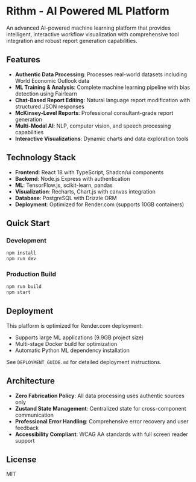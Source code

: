 # Rithm - AI Powered ML Platform

An advanced AI-powered machine learning platform that provides intelligent, interactive workflow visualization with comprehensive tool integration and robust report generation capabilities.

## Features

- **Authentic Data Processing**: Processes real-world datasets including World Economic Outlook data
- **ML Training & Analysis**: Complete machine learning pipeline with bias detection using Fairlearn
- **Chat-Based Report Editing**: Natural language report modification with structured JSON responses
- **McKinsey-Level Reports**: Professional consultant-grade report generation
- **Multi-Modal AI**: NLP, computer vision, and speech processing capabilities
- **Interactive Visualizations**: Dynamic charts and data exploration tools

## Technology Stack

- **Frontend**: React 18 with TypeScript, Shadcn/ui components
- **Backend**: Node.js Express with authentication
- **ML**: TensorFlow.js, scikit-learn, pandas
- **Visualization**: Recharts, Chart.js with canvas integration
- **Database**: PostgreSQL with Drizzle ORM
- **Deployment**: Optimized for Render.com (supports 10GB containers)

## Quick Start

### Development
```bash
npm install
npm run dev
```

### Production Build
```bash
npm run build
npm start
```

## Deployment

This platform is optimized for Render.com deployment:
- Supports large ML applications (9.9GB project size)
- Multi-stage Docker build for optimization
- Automatic Python ML dependency installation

See `DEPLOYMENT_GUIDE.md` for detailed deployment instructions.

## Architecture

- **Zero Fabrication Policy**: All data processing uses authentic sources only
- **Zustand State Management**: Centralized state for cross-component communication
- **Professional Error Handling**: Comprehensive error recovery and user feedback
- **Accessibility Compliant**: WCAG AA standards with full screen reader support

## License

MIT
